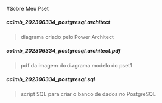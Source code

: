 #Sobre Meu Pset 
##### cc1mb_202306334_postgresql.architect 
> diagrama criado pelo Power Architect 

##### cc1mb_202306334_postgresql.architect.pdf 
> pdf da imagem do diagrama modelo do pset1 

##### cc1mb_202306334_postgresql.sql 
> script SQL para criar o banco de dados no PostgreSQL
